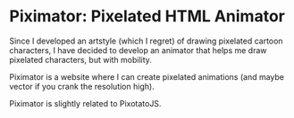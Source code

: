 # Piximator: Pixelated HTML Animator

Since I developed an artstyle (which I regret) of drawing pixelated cartoon characters, I have decided to develop an animator that helps me draw pixelated characters, but with mobility.

Piximator is a website where I can create pixelated animations (and maybe vector if you crank the resolution high).

Piximator is slightly related to PixotatoJS.